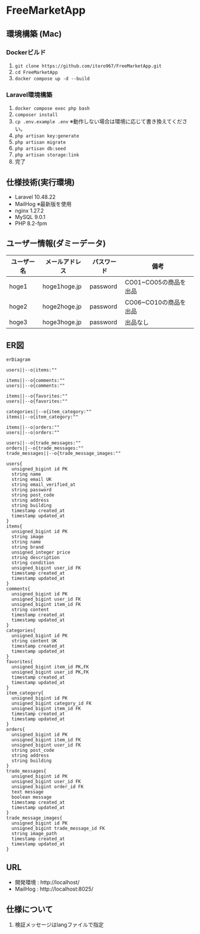 # FreeMarketApp

## 環境構築 (Mac)
### Dockerビルド
1. ```git clone https://github.com/itoro967/FreeMarketApp.git```
1. ```cd FreeMarketApp```
1. ```docker compose up -d --build```

### Laravel環境構築
1. ```docker compose exec php bash```
1. ```composer install```
1. ```cp .env.example .env``` ※動作しない場合は環境に応じて書き換えてください。
1. ```php artisan key:generate```
1. ```php artisan migrate```
1. ```php artisan db:seed```
1. ```php artisan storage:link```
1. 完了

## 仕様技術(実行環境)
- Laravel 10.48.22
- MailHog ※最新版を使用
- nginx 1.27.2
- MySQL 9.0.1
- PHP 8.2-fpm

## ユーザー情報(ダミーデータ)
|ユーザー名|メールアドレス|パスワード|備考|
|-|-|-|-|
|hoge1|hoge1hoge.jp|password|CO01~CO05の商品を出品|
|hoge2|hoge2hoge.jp|password|CO06~CO10の商品を出品|
|hoge3|hoge3hoge.jp|password|出品なし|

## ER図
```mermaid
erDiagram

users||--o|items:""

items||--o{comments:""
users||--o{comments:""

items||--o{favorites:""
users||--o{favorites:""

categories||--o{item_category:""
items||--o{item_category:""

items||--o|orders:""
users||--o|orders:""

users||--o{trade_messages:""
orders||--o{trade_messages:""
trade_messages||--o{trade_message_images:""

users{
  unsigned_bigint id PK
  string name
  string email UK
  string email_verified_at
  string password
  string post_code
  string address
  string building
  timestamp created_at
  timestamp updated_at
}
items{
  unsigned_bigint id PK
  string image
  string name
  string brand
  unsigned_integer price
  string description
  string condition
  unsigned_bigint user_id FK
  timestamp created_at
  timestamp updated_at
}
comments{
  unsigned_bigint id PK
  unsigned_bigint user_id FK
  unsigned_bigint item_id FK
  string content
  timestamp created_at
  timestamp updated_at
}
categories{
  unsigned_bigint id PK
  string content UK
  timestamp created_at
  timestamp updated_at
}
favorites{
  unsigned_bigint item_id PK,FK
  unsigned_bigint user_id PK,FK
  timestamp created_at
  timestamp updated_at
}
item_category{
  unsigned_bigint id PK
  unsigned_bigint category_id FK
  unsigned_bigint item_id FK
  timestamp created_at
  timestamp updated_at
}
orders{
  unsigned_bigint id PK
  unsigned_bigint item_id FK
  unsigned_bigint user_id FK
  string post_code
  string address
  string building
}
trade_messages{
  unsigned_bigint id PK
  unsigned_bigint user_id FK
  unsigned_bigint order_id FK
  text message
  boolean message
  timestamp created_at
  timestamp updated_at
}
trade_message_images{
  unsigned_bigint id PK
  unsigned_bigint trade_message_id FK
  string image_path
  timestamp created_at
  timestamp updated_at
}
```

## URL
- 開発環境 : http://localhost/
- MailHog : http://localhost:8025/

## 仕様について
1. 検証メッセージはlangファイルで指定
